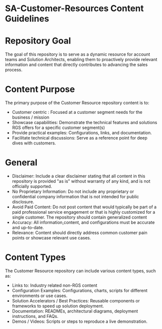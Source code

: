 # SA-Customer-Resources Content Guidelines

# Repository Goal 
The goal of this repository is to serve as a dynamic resource for account teams and Solution Architects, enabling them to proactively provide relevant information and content that directly contributes to advancing the sales process.

# Content Purpose
The primary purpose of the Customer Resource repository content is to:
- Customer centric : Focused at a customer segment needs for the business / mission
- Showcase capabilities: Demonstrate the technical features and solutions RGS offers for a specific customer segment(s)
- Provide practical examples: Configurations, links, and documentation.
- Facilitate technical discussions: Serve as a reference point for deep dives with customers.

# General 
- Disclaimer: Include a clear disclaimer stating that all content in this repository is provided "as is" without warranty of any kind, and is not officially supported.
- No Proprietary Information: Do not include any proprietary or confidential company information that is not intended for public disclosure.
- Avoid Paid Content: Do not post content that would typically be part of a paid professional service engagement or that is highly customized for a single customer. The repository should contain generalized content
- Accuracy: All information,content, and configurations must be accurate and up-to-date.
- Relevance: Content should directly address common customer pain points or showcase relevant use cases.

# Content Types
The Customer Resource repository can include various content types, such as:
- Links to: Industry related non-RGS content
- Configuration Examples: Configurations, charts, scripts for different environments or use cases.
- Solution Accelerators / Best Practices: Reusable components or frameworks to speed up solution deployment.
- Documentation: READMEs, architectural diagrams, deployment instructions, and FAQs.
- Demos / Videos: Scripts or steps to reproduce a live demonstration.
